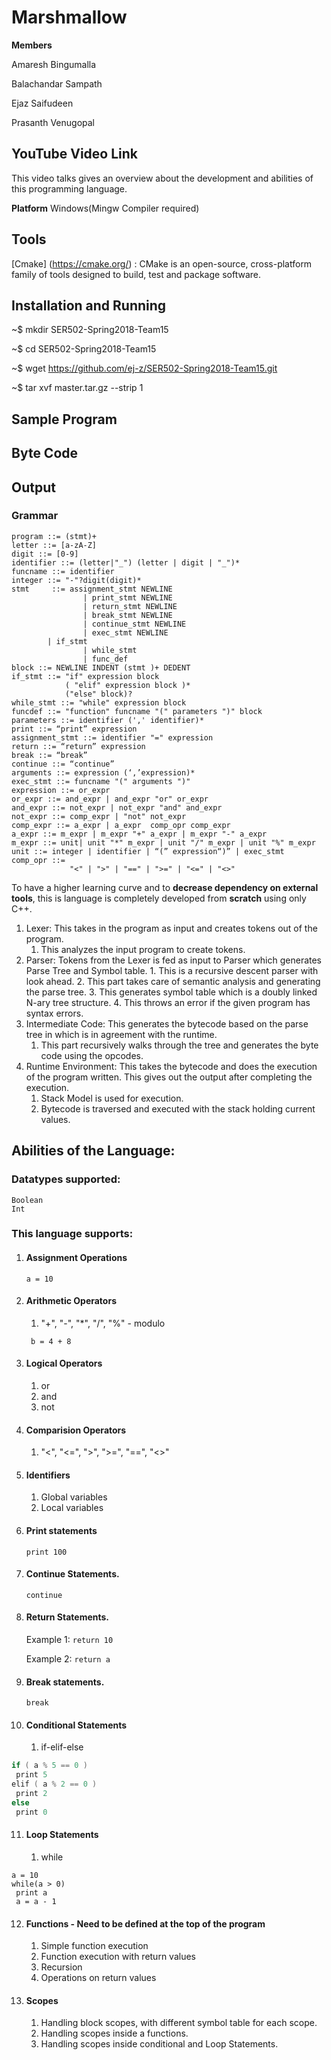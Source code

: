 # Marshmallow

**Members**

Amaresh Bingumalla

Balachandar Sampath

Ejaz Saifudeen

Prasanth Venugopal

## YouTube Video Link
This video talks gives an overview about the development and abilities of this programming language.

**Platform**
    Windows(Mingw Compiler required)

## Tools
[Cmake] (https://cmake.org/) : CMake is an open-source, cross-platform family of tools designed to build, test and package software.

## Installation and Running
~$ mkdir SER502-Spring2018-Team15

~$ cd SER502-Spring2018-Team15

~$ wget https://github.com/ej-z/SER502-Spring2018-Team15.git

~$ tar xvf master.tar.gz --strip 1


## Sample Program

## Byte Code

## Output

### Grammar

```
program ::= (stmt)+
letter ::= [a-zA-Z]
digit ::= [0-9]
identifier ::= (letter|"_") (letter | digit | "_")*
funcname ::= identifier
integer ::= "-"?digit(digit)*
stmt     ::= assignment_stmt NEWLINE
                | print_stmt NEWLINE
                | return_stmt NEWLINE
                | break_stmt NEWLINE
                | continue_stmt NEWLINE
                | exec_stmt NEWLINE
	    | if_stmt
                | while_stmt
                | func_def
block ::= NEWLINE INDENT (stmt )+ DEDENT
if_stmt ::= "if" expression block
            ( "elif" expression block )*
            ("else" block)?
while_stmt ::= "while" expression block
funcdef ::= "function" funcname "(" parameters ")" block
parameters ::= identifier (',' identifier)*
print ::= “print” expression
assignment_stmt ::= identifier "=" expression
return ::= “return” expression
break ::= “break”
continue ::= “continue”
arguments ::= expression (‘,’expression)*
exec_stmt ::= funcname "(" arguments ")"
expression ::= or_expr
or_expr ::= and_expr | and_expr "or" or_expr
and_expr ::= not_expr | not_expr "and" and_expr
not_expr ::= comp_expr | "not" not_expr
comp_expr ::= a_expr | a_expr  comp_opr comp_expr
a_expr ::= m_expr | m_expr "+" a_expr | m_expr "-" a_expr
m_expr ::= unit| unit "*" m_expr | unit "/" m_expr | unit "%" m_expr
unit ::= integer | identifier | “(” expression“)” | exec_stmt
comp_opr ::=
             "<" | ">" | "==" | ">=" | "<=" | "<>"
```


To have a higher learning curve and to **decrease dependency on external tools**, this is language is completely developed from **scratch** using only C++.
1. Lexer: This takes in the program as input and creates tokens out of the program.
	1. This analyzes the input program to create tokens.
2. Parser: Tokens from the Lexer is fed as input to Parser which generates Parse Tree and Symbol table.
    	1. This is a recursive descent parser with look ahead.
	2. This part takes care of semantic analysis and generating the parse tree.
	3. This generates symbol table which is a doubly linked N-ary tree structure.
	4. This throws an error if the given program has syntax errors.
3. Intermediate Code: This generates the bytecode based on the parse tree in which is in agreement with the runtime.
	1. This part recursively walks through the tree and generates the byte code using the opcodes.
4. Runtime Environment:	This takes the bytecode and does the execution of the program written. This gives out the output after completing the execution.
	1. Stack Model is used for execution.
	2. Bytecode is traversed and executed with the stack holding current values.


## Abilities of the Language:

### Datatypes supported:
	Boolean
	Int
### This language supports:

1. #### Assignment Operations

	`a = 10`

2. #### Arithmetic Operators
	1. "+", "-", "*", "/", "%" - modulo
	
	` b = 4 + 8`
3. #### Logical Operators
	1. or
	2. and
	3. not
4. #### Comparision Operators
	1. "<", "<=", ">", ">=", "==", "<>"
5. #### Identifiers
	1. Global variables
	2. Local variables
6. #### Print statements
	
	`print 100`
7. #### Continue Statements.
	
	`continue`
8. #### Return Statements.

	Example 1: `return 10`
	
	Example 2: `return a`
9. #### Break statements.

	`break`
10. #### Conditional Statements
	1. if-elif-else

```a = 10
if ( a % 5 == 0 )
 print 5
elif ( a % 2 == 0 )
 print 2
else 
 print 0
```
11. #### Loop Statements
	1. while
```
a = 10
while(a > 0)
 print a
 a = a - 1
```
12. #### Functions - Need to be defined at the top of the program
	1. Simple function execution
	2. Function execution with return values
	3. Recursion
	4. Operations on return values
13. #### Scopes
	1. Handling block scopes, with different symbol table for each scope.
	2. Handling scopes inside a functions.
	3. Handling scopes inside conditional and Loop Statements.
